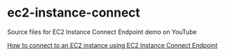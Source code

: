 # ec2-instance-connect
Source files for EC2 Instance Connect Endpoint demo on YouTube

[How to connect to an EC2 instance using EC2 Instance Connect Endpoint](https://youtu.be/wajIctRa6qM)
